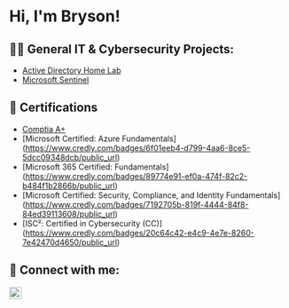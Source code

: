 <h1>Hi, I'm Bryson!

<h2>👨‍💻 General IT & Cybersecurity Projects:</h2>


  - [Active Directory Home Lab](https://github.com/bjones-01/ActiveDirectoryLab)
  - [Microsoft Sentinel](https://github.com/joshmadakor1/Algorithms-Practice)



<h2>📄 Certifications</h2>

- [Comptia A+](https://www.credly.com/badges/03dd1fc9-bb21-48ce-b282-93000ba8eedd/public_url)
- [Microsoft Certified: Azure Fundamentals] (https://www.credly.com/badges/6f01eeb4-d799-4aa6-8ce5-5dcc09348dcb/public_url)
- [Microsoft 365 Certified: Fundamentals] (https://www.credly.com/badges/89774e91-ef0a-474f-82c2-b484f1b2866b/public_url)
- [Microsoft Certified: Security, Compliance, and Identity Fundamentals] (https://www.credly.com/badges/7192705b-819f-4444-84f8-84ed39113608/public_url)
- [ISC²: Certified in Cybersecurity (CC)] (https://www.credly.com/badges/20c64c42-e4c9-4e7e-8260-7e42470d4650/public_url)
 



<h2> 🤳 Connect with me:</h2>


[<img align="left" alt="BrysonJones | LinkedIn" width="22px" src="https://cdn.jsdelivr.net/npm/simple-icons@v3/icons/linkedin.svg" />][linkedin]



[linkedin]: https://www.linkedin.com/in/brysjones/

<!--
**joshmadakor1/joshmadakor1** is a ✨ _special_ ✨ repository because its `README.md` (this file) appears on your GitHub profile.

Here are some ideas to get you started:

- 🔭 I’m currently working on ...
- 🌱 I’m currently learning ...
- 👯 I’m looking to collaborate on ...
- 🤔 I’m looking for help with ...
- 💬 Ask me about ...
- 📫 How to reach me: ...
- 😄 Pronouns: ...
- ⚡ Fun fact: ...
-->
